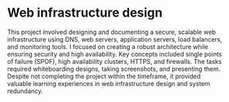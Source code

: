 # Web infrastructure design

This project involved designing and documenting a secure, scalable web infrastructure using DNS, web servers, application servers, load balancers, and monitoring tools. I focused on creating a robust architecture while ensuring security and high availability. Key concepts included single points of failure (SPOF), high availability clusters, HTTPS, and firewalls. The tasks required whiteboarding designs, taking screenshots, and presenting them. Despite not completing the project within the timeframe, it provided valuable learning experiences in web infrastructure design and system redundancy.
